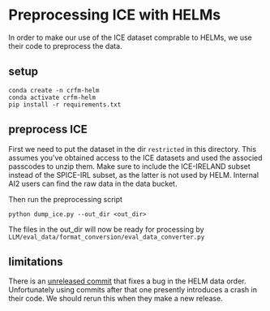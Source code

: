 # Preprocessing ICE with HELMs

In order to make our use of the ICE dataset comprable to HELMs, we use their code to preprocess the data.

## setup

```
conda create -n crfm-helm
conda activate crfm-helm
pip install -r requirements.txt
```

## preprocess ICE

First we need to put the dataset in the dir `restricted` in this directory. This assumes you've obtained access to the ICE datasets and used the associed passcodes to unzip them. Make sure to include the ICE-IRELAND subset instead of the SPICE-IRL subset, as the latter is not used by HELM. Internal AI2 users can find the raw data in the data bucket.

Then run the preprocessing script
```
python dump_ice.py --out_dir <out_dir>
```

The files in the out_dir will now be ready for processing by `LLM/eval_data/format_conversion/eval_data_converter.py`


## limitations

There is an [unreleased commit](https://github.com/stanford-crfm/helm/pull/1464) that fixes a bug in the HELM data order. Unfortunately using commits after that one presently introduces a crash in their code. We should rerun this when they make a new release.